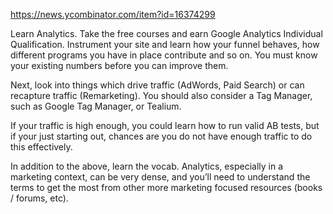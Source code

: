 https://news.ycombinator.com/item?id=16374299

Learn Analytics. Take the free courses and earn Google Analytics Individual Qualification. Instrument your site and learn how your funnel behaves, how different programs you have in place contribute and so on.
You must know your existing numbers before you can improve them.

Next, look into things which drive traffic (AdWords, Paid Search) or can recapture traffic (Remarketing). You should also consider a Tag Manager, such as Google Tag Manager, or Tealium.

If your traffic is high enough, you could learn how to run valid AB tests, but if your just starting out, chances are you do not have enough traffic to do this effectively.

In addition to the above, learn the vocab. Analytics, especially in a marketing context, can be very dense, and you’ll need to understand the terms to get the most from other more marketing focused resources (books / forums, etc).
